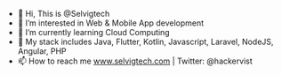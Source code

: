 - 👋 Hi, This is @Selvigtech
- 👀 I’m interested in Web & Mobile App development
- 🌱 I’m currently learning Cloud Computing
- 💞️ My stack includes Java, Flutter, Kotlin, Javascript, Laravel, NodeJS, Angular, PHP
- 📫 How to reach me www.selvigtech.com | Twitter: @hackervist

<!---
Selvigtech/Selvigtech is a ✨ special ✨ repository because its `README.md` (this file) appears on your GitHub profile.
You can click the Preview link to take a look at your changes.
--->
